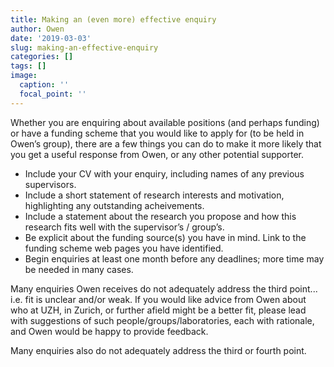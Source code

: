 ```yaml
---
title: Making an (even more) effective enquiry
author: Owen
date: '2019-03-03'
slug: making-an-effective-enquiry
categories: []
tags: []
image:
  caption: ''
  focal_point: ''
---
```


Whether you are enquiring about available positions (and perhaps funding) or have a funding scheme that you would like to apply for (to be held in Owen’s group), there are a few things you can do to make it more likely that you get a useful response from Owen, or any other potential supporter.

* Include your CV with your enquiry, including names of any previous supervisors.
* Include a short statement of research interests and motivation, highlighting any outstanding acheivements.
* Include a statement about the research you propose and how this research fits well with the supervisor’s / group’s.
* Be explicit about the funding source(s) you have in mind. Link to the funding scheme web pages you have identified.
* Begin enquiries at least one month before any deadlines; more time may be needed in many cases.

Many enquiries Owen receives do not adequately address the third point... i.e. fit is unclear and/or weak. If you would like advice from Owen about who at UZH, in Zurich, or further afield might be a better fit, please lead with suggestions of such people/groups/laboratories, each with rationale, and Owen would be happy to provide feedback.

Many enquiries also do not adequately address the third or fourth point.
